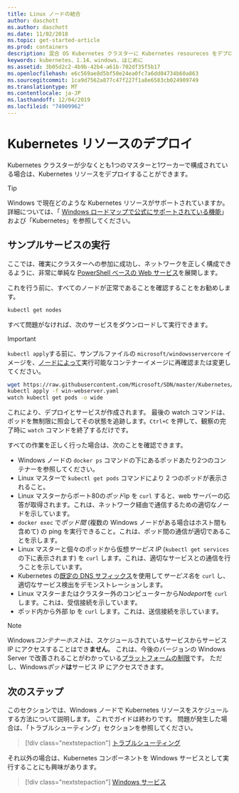 ```yaml
---
title: Linux ノードの結合
author: daschott
ms.author: daschott
ms.date: 11/02/2018
ms.topic: get-started-article
ms.prod: containers
description: 混合 OS Kubernetes クラスターに Kubernetes resoureces をデプロイします。
keywords: kubernetes、1.14、windows、はじめに
ms.assetid: 3b05d2c2-4b9b-42b4-a61b-702df35f5b17
ms.openlocfilehash: e6c569ae8d5bf50e24ea0fc7a6dd04734b60a863
ms.sourcegitcommit: 1ca9d7562a877c47f227f1a8e6583cb024909749
ms.translationtype: MT
ms.contentlocale: ja-JP
ms.lasthandoff: 12/04/2019
ms.locfileid: "74909962"
---
```

# <a name="deploying-kubernetes-resources"></a>Kubernetes リソースのデプロイ #
Kubernetes クラスターが少なくとも1つのマスターと1ワーカーで構成されている場合は、Kubernetes リソースをデプロイすることができます。
> [!TIP] 
> Windows で現在どのような Kubernetes リソースがサポートされていますか。 詳細については、「 [Windows ロードマップで公式に](https://github.com/orgs/kubernetes/projects/8)[サポートされている機能](https://kubernetes.io/docs/setup/production-environment/windows/intro-windows-in-kubernetes/#supported-functionality-and-limitations)」および「Kubernetes」を参照してください。


## <a name="running-a-sample-service"></a>サンプルサービスの実行 ##
ここでは、確実にクラスターへの参加に成功し、ネットワークを正しく構成できるように、非常に単純な [PowerShell ベースの Web サービス](https://github.com/Microsoft/SDN/blob/master/Kubernetes/WebServer.yaml)を展開します。

これを行う前に、すべてのノードが正常であることを確認することをお勧めします。
```bash
kubectl get nodes
```

すべて問題がなければ、次のサービスをダウンロードして実行できます。
> [!Important] 
> `kubectl apply`する前に、サンプルファイルの `microsoft/windowsservercore` イメージを、[ノードによって](https://docs.microsoft.com/virtualization/windowscontainers/deploy-containers/version-compatibility#choosing-container-os-versions)実行可能なコンテナーイメージに再確認または変更してください。

```bash
wget https://raw.githubusercontent.com/Microsoft/SDN/master/Kubernetes/flannel/l2bridge/manifests/simpleweb.yml -O win-webserver.yaml
kubectl apply -f win-webserver.yaml
watch kubectl get pods -o wide
```

これにより、デプロイとサービスが作成されます。 最後の watch コマンドは、ポッドを無制限に照会してその状態を追跡します。`Ctrl+C` を押して、観察の完了時に `watch` コマンドを終了するだけです。

すべての作業を正しく行った場合は、次のことを確認できます。

  - Windows ノードの `docker ps` コマンドの下にあるポッドあたり2つのコンテナーを参照してください。
  - Linux マスターで `kubectl get pods` コマンドにより 2 つのポッドが表示されること。
  - Linux マスターからポート80の*ポッド*ip を `curl` すると、web サーバーの応答が取得されます。これは、ネットワーク経由で通信するための適切なノードを示しています。
  - `docker exec` で*ポッド間* (複数の Windows ノードがある場合はホスト間も含めて) の ping を実行できること。これは、ポッド間の通信が適切であることを示します。
  - Linux マスターと個々のポッドから仮想*サービス IP* (`kubectl get services`の下に表示されます) を `curl` します。これは、適切なサービスとの通信を行うことを示しています。
  - Kubernetes の[既定の DNS サフィックス](https://kubernetes.io/docs/concepts/services-networking/dns-pod-service/#services)を使用して*サービス名*を `curl` し、適切なサービス検出をデモンストレーションします。
  - Linux マスターまたはクラスター外のコンピューターから*Nodeport*を `curl` します。これは、受信接続を示しています。
  - ポッド内から外部 Ip を `curl` します。これは、送信接続を示しています。

> [!Note]  
> Windows*コンテナーホスト*は、スケジュールされているサービスからサービス IP にアクセスすることはでき**ません**。 これは、今後のバージョンの Windows Server で改善されることがわかっている[プラットフォームの制限](./common-problems.md#my-windows-node-cannot-access-my-services-using-the-service-ip)です。 ただし、Windows*ポッド***は**サービス IP にアクセスできます。

## <a name="next-steps"></a>次のステップ ##
このセクションでは、Windows ノードで Kubernetes リソースをスケジュールする方法について説明します。 これでガイドは終わりです。 問題が発生した場合は、「トラブルシューティング」セクションを参照してください。

> [!div class="nextstepaction"]
> [トラブルシューティング](./common-problems.md)

それ以外の場合は、Kubernetes コンポーネントを Windows サービスとして実行することにも興味があります。
> [!div class="nextstepaction"]
> [Windows サービス](./kube-windows-services.md)
